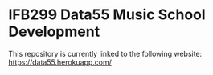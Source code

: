 # IFB299 Data55 Music School Development

This repository is currently linked to the following website: https://data55.herokuapp.com/
